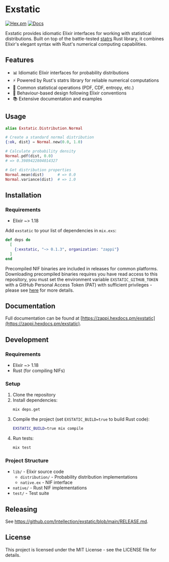 # Exstatic

[![Hex.pm](https://img.shields.io/hexpm/v/exstatic.svg)](https://hex.pm/packages/zappi/exstatic)
[![Docs](https://img.shields.io/badge/hex-docs-blue.svg)](https://zappi.hexdocs.pm/exstatic)

Exstatic provides idiomatic Elixir interfaces for working with statistical distributions. Built on top of the battle-tested [statrs](https://docs.rs/statrs) Rust library, it combines Elixir's elegant syntax with Rust's numerical computing capabilities.

## Features

- 📊 Idiomatic Elixir interfaces for probability distributions
- ⚡ Powered by Rust's statrs library for reliable numerical computations
- 🧮 Common statistical operations (PDF, CDF, entropy, etc.)
- 📐 Behaviour-based design following Elixir conventions
- 📚 Extensive documentation and examples

## Usage

```elixir
alias Exstatic.Distribution.Normal

# Create a standard normal distribution
{:ok, dist} = Normal.new(0.0, 1.0)

# Calculate probability density
Normal.pdf(dist, 0.0)
# => 0.3989422804014327

# Get distribution properties
Normal.mean(dist)      # => 0.0
Normal.variance(dist)  # => 1.0
```

## Installation

### Requirements

- Elixir ~> 1.18

Add `exstatic` to your list of dependencies in `mix.exs`:

```elixir
def deps do
  [
    {:exstatic, "~> 0.1.3", organization: "zappi"}
  ]
end
```

Precompiled NIF binaries are included in releases for common platforms. Downloading precompiled binaries requires you have read access to this repository,
you must set the environment variable `EXSTATIC_GITHUB_TOKEN` with a GitHub Personal Access Token (PAT) with sufficient privileges - 
please see [here](https://github.com/Intellection/exstatic/blob/main/docs/github_token_guide.md) for more details.


## Documentation

Full documentation can be found at [https://zappi.hexdocs.pm/exstatic](https://zappi.hexdocs.pm/exstatic).

## Development

### Requirements

- Elixir ~> 1.18
- Rust (for compiling NIFs)

### Setup

1. Clone the repository
2. Install dependencies:
   ```bash
   mix deps.get
   ```
3. Compile the project (set `EXSTATIC_BUILD=true` to build Rust code):
   ```bash
   EXSTATIC_BUILD=true mix compile
   ```
4. Run tests:
   ```bash
   mix test
   ```

### Project Structure

- `lib/` - Elixir source code
  - `distribution/` - Probability distribution implementations
  - `native.ex` - NIF interface
- `native/` - Rust NIF implementations
- `test/` - Test suite

## Releasing
See https://github.com/Intellection/exstatic/blob/main/RELEASE.md.

## License

This project is licensed under the MIT License - see the LICENSE file for details.
